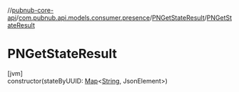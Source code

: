 //[pubnub-core-api](../../../index.md)/[com.pubnub.api.models.consumer.presence](../index.md)/[PNGetStateResult](index.md)/[PNGetStateResult](-p-n-get-state-result.md)

# PNGetStateResult

[jvm]\
constructor(stateByUUID: [Map](https://kotlinlang.org/api/latest/jvm/stdlib/kotlin.collections/-map/index.html)&lt;[String](https://kotlinlang.org/api/latest/jvm/stdlib/kotlin/-string/index.html), JsonElement&gt;)
